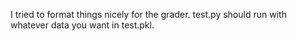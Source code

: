 I tried to format things nicely for the grader. test.py should run with whatever data you want in test.pkl.
